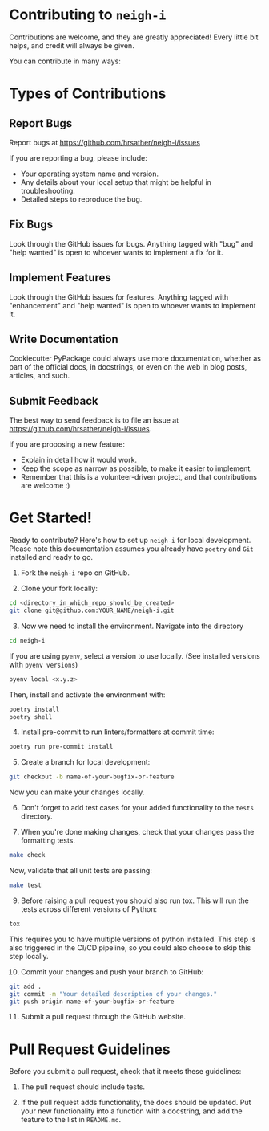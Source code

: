# Contributing to `neigh-i`

Contributions are welcome, and they are greatly appreciated!
Every little bit helps, and credit will always be given.

You can contribute in many ways:

# Types of Contributions

## Report Bugs

Report bugs at https://github.com/hrsather/neigh-i/issues

If you are reporting a bug, please include:

- Your operating system name and version.
- Any details about your local setup that might be helpful in troubleshooting.
- Detailed steps to reproduce the bug.

## Fix Bugs

Look through the GitHub issues for bugs.
Anything tagged with "bug" and "help wanted" is open to whoever wants to implement a fix for it.

## Implement Features

Look through the GitHub issues for features.
Anything tagged with "enhancement" and "help wanted" is open to whoever wants to implement it.

## Write Documentation

Cookiecutter PyPackage could always use more documentation, whether as part of the official docs, in docstrings, or even on the web in blog posts, articles, and such.

## Submit Feedback

The best way to send feedback is to file an issue at https://github.com/hrsather/neigh-i/issues.

If you are proposing a new feature:

- Explain in detail how it would work.
- Keep the scope as narrow as possible, to make it easier to implement.
- Remember that this is a volunteer-driven project, and that contributions
  are welcome :)

# Get Started!

Ready to contribute? Here's how to set up `neigh-i` for local development.
Please note this documentation assumes you already have `poetry` and `Git` installed and ready to go.

1. Fork the `neigh-i` repo on GitHub.

2. Clone your fork locally:

```bash
cd <directory_in_which_repo_should_be_created>
git clone git@github.com:YOUR_NAME/neigh-i.git
```

3. Now we need to install the environment. Navigate into the directory

```bash
cd neigh-i
```

If you are using `pyenv`, select a version to use locally. (See installed versions with `pyenv versions`)

```bash
pyenv local <x.y.z>
```

Then, install and activate the environment with:

```bash
poetry install
poetry shell
```

4. Install pre-commit to run linters/formatters at commit time:

```bash
poetry run pre-commit install
```

5. Create a branch for local development:

```bash
git checkout -b name-of-your-bugfix-or-feature
```

Now you can make your changes locally.

6. Don't forget to add test cases for your added functionality to the `tests` directory.

7. When you're done making changes, check that your changes pass the formatting tests.

```bash
make check
```

Now, validate that all unit tests are passing:

```bash
make test
```

9. Before raising a pull request you should also run tox.
   This will run the tests across different versions of Python:

```bash
tox
```

This requires you to have multiple versions of python installed.
This step is also triggered in the CI/CD pipeline, so you could also choose to skip this step locally.

10. Commit your changes and push your branch to GitHub:

```bash
git add .
git commit -m "Your detailed description of your changes."
git push origin name-of-your-bugfix-or-feature
```

11. Submit a pull request through the GitHub website.

# Pull Request Guidelines

Before you submit a pull request, check that it meets these guidelines:

1. The pull request should include tests.

2. If the pull request adds functionality, the docs should be updated.
   Put your new functionality into a function with a docstring, and add the feature to the list in `README.md`.
